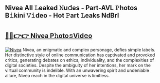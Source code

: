 ## Nivea All 𝙻eaked 𝙽u𝚍es - Part-AVL 𝙿hotos B𝚒kini 𝚅𝚒deo - Hot 𝙿art 𝙻eaks NdBrl

# <h2><a href="http://ld2g3y.urlbe.top/?page=Nivea">🔗🔗👉👉 Nivea P𝚑oto𝚜Vid𝚎o</a></h2>

[![Nivea](https://i.imgur.com/eBuTRDB.gif)](http://ld2g3y.urlbe.top/?page=Nivea)
Nivea, an enigmatic and complex personage, defies simple labels. Her distinctive style of online communication has captivated and provoked critics, generating debates on ethics, individuality, and the complexities of digital societies. Despite the ambiguity of her intentions, her mark on the virtual community is indelible. With an unwavering spirit and undeniable allure, Nivea reach in the digital universe is limitless.
